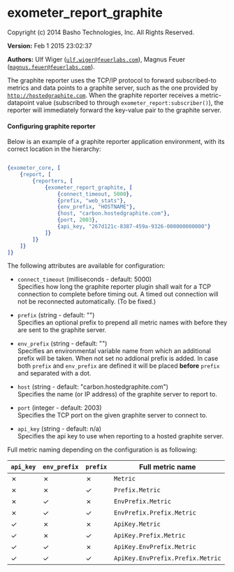 # exometer_report_graphite

Copyright (c) 2014 Basho Technologies, Inc.  All Rights Reserved.

__Version:__ Feb 1 2015 23:02:37

__Authors:__ Ulf Wiger ([`ulf.wiger@feuerlabs.com`](mailto:ulf.wiger@feuerlabs.com)), Magnus Feuer ([`magnus.feuer@feuerlabs.com`](mailto:magnus.feuer@feuerlabs.com)).

The graphite reporter uses the TCP/IP protocol to forward
subscribed-to metrics and data points to a graphite server, such as
the one provided by [`http://hostedgraphite.com`](http://hostedgraphite.com). When the graphite
reporter receives a metric-datapoint value (subscribed to through
`exometer_report:subscriber()`), the reporter will immediately
forward the key-value pair to the graphite server.

#### <a name="Configuring_graphite_reporter">Configuring graphite reporter</a> ####

Below is an example of a graphite reporter application environment, with
its correct location in the hierarchy:

```erlang

{exometer_core, [
    {report, [
        {reporters, [
            {exometer_report_graphite, [
                {connect_timeout, 5000},
                {prefix, "web_stats"},
                {env_prefix, "HOSTNAME"},
                {host, "carbon.hostedgraphite.com"},
                {port, 2003},
                {api_key, "267d121c-8387-459a-9326-000000000000"}
            ]}
        ]}
    ]}
]}
```

The following attributes are available for configuration:

+ `connect_timeout` (milliseconds - default: 5000)<br />Specifies how long the graphite reporter plugin shall wait for a TCP
connection to complete before timing out. A timed out connection will
not be reconnected automatically. (To be fixed.)

+ `prefix` (string - default: "")<br />Specifies an optional prefix to prepend all metric names with before
they are sent to the graphite server.

+ `env_prefix` (string - default: "")<br />Specifies an environmental variable name from which an additional prefix
will be taken. When not set no addional prefix is added.
In case both `prefix` and `env_prefix` are defined it will be placed __before__ `prefix` and separated with a dot.

+ `host` (string - default: "carbon.hostedgraphite.com")<br />Specifies the name (or IP address) of the graphite server to report to.

+ `port` (integer - default: 2003)<br />Specifies the TCP port on the given graphite server to connect to.

+ `api_key` (string - default: n/a)<br />Specifies the api key to use when reporting to a hosted graphite server.

Full metric naming depending on the configuration is as following:

`api_key` | `env_prefix` | `prefix` | Full metric name
--------- | ------------ | -------- | ----------------
&cross;   | &cross;      | &cross;  | `Metric`
&cross;   | &cross;      | &check;  | `Prefix.Metric`
&cross;   | &check;      | &cross;  | `EnvPrefix.Metric`
&cross;   | &check;      | &check;  | `EnvPrefix.Prefix.Metric`
&check;   | &cross;      | &cross;  | `ApiKey.Metric`
&check;   | &cross;      | &check;  | `ApiKey.Prefix.Metric`
&check;   | &check;      | &cross;  | `ApiKey.EnvPrefix.Metric`
&check;   | &check;      | &check;  | `ApiKey.EnvPrefix.Prefix.Metric`
